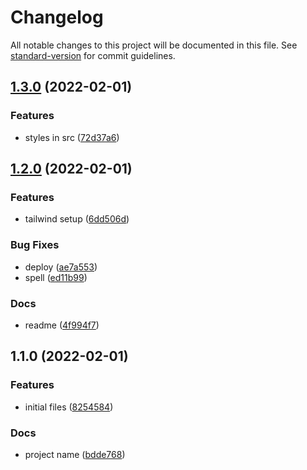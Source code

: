 # Changelog

All notable changes to this project will be documented in this file. See [standard-version](https://github.com/conventional-changelog/standard-version) for commit guidelines.

## [1.3.0](https://github.com/BinPar/bpt-next/compare/v1.2.0...v1.3.0) (2022-02-01)


### Features

* styles in src ([72d37a6](https://github.com/BinPar/bpt-next/commit/72d37a65797d35304c0c4e3dd1a3f41950469ba6))

## [1.2.0](https://github.com/BinPar/bpt-next/compare/v1.1.0...v1.2.0) (2022-02-01)


### Features

* tailwind setup ([6dd506d](https://github.com/BinPar/bpt-next/commit/6dd506dbbd7348763d7e92a6d04e90e0d27f3e85))


### Bug Fixes

* deploy ([ae7a553](https://github.com/BinPar/bpt-next/commit/ae7a553756bf85301da13b404409f3092292c605))
* spell ([ed11b99](https://github.com/BinPar/bpt-next/commit/ed11b999941cfdd78bee4e9a968efd62fc6e0b23))


### Docs

* readme ([4f994f7](https://github.com/BinPar/bpt-next/commit/4f994f7372cb68302ced5f0dba1488777bab879e))

## 1.1.0 (2022-02-01)


### Features

* initial files ([8254584](https://github.com/BinPar/bpt-next/commit/8254584954dc4de0a7214e60400aba396e38bbe7))


### Docs

* project name ([bdde768](https://github.com/BinPar/bpt-next/commit/bdde768ea48e3e66aab181f59d77922d3e30890b))
